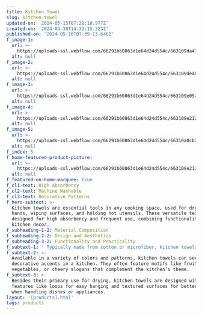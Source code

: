 ```yaml
---
title: Kitchen Towel
slug: kitchen-towel
updated-on: '2024-05-15T07:28:10.977Z'
created-on: '2024-04-30T14:33:15.323Z'
published-on: '2024-05-16T07:39:13.646Z'
f_image-1:
  url: >-
    https://uploads-ssl.webflow.com/66291b60863d1e64d24d554c/663109da4725ec88baced9a1_81lT4bobboL._AC_UF894%2C1000_QL80_.jpg
  alt: null
f_image-2:
  url: >-
    https://uploads-ssl.webflow.com/66291b60863d1e64d24d554c/663109de46a8d6d29dc67ca9_P2-SPORT-IRISTEA_1024x1024%402x.webp
  alt: null
f_image-3:
  url: >-
    https://uploads-ssl.webflow.com/66291b60863d1e64d24d554c/663109e05aedf29da18a65a6_images.jpeg
  alt: null
f_image-4:
  url: >-
    https://uploads-ssl.webflow.com/66291b60863d1e64d24d554c/663109e2126e19d49557a0dd_65759ba8a76b6f7af7184fe0-better-homes-gardens-adult-bath.jpg
  alt: null
f_image-5:
  url: >-
    https://uploads-ssl.webflow.com/66291b60863d1e64d24d554c/66310a0cb27d609fbc019c38_images%20(1).jpeg
  alt: null
f_index: 5
f_home-featured-product-picture:
  url: >-
    https://uploads-ssl.webflow.com/66291b60863d1e64d24d554c/663109e2126e19d49557a0dd_65759ba8a76b6f7af7184fe0-better-homes-gardens-adult-bath.jpg
  alt: null
f_featured-on-home-marquee: true
f_cl1-text: High Absorbency
f_cl2-text: Machine Washable
f_cl3-text: Decorative Patterns
f_hero-subtext: >-
  Kitchen towels are essential tools in any cooking space, used for drying
  hands, wiping surfaces, and holding hot utensils. These versatile textiles are
  designed for high absorbency and frequent use, combining functionality with
  kitchen decor.
f_subheading-1-2: Material Composition
f_subheading-2-2: Design and Aesthetics
f_subheading-3-2: Functionality and Practicality
f_subtext-1: ' Typically made from cotton or microfiber, kitchen towels offer excellent absorbency and durability. The materials are chosen for their ability to withstand repeated washing and resist shrinkage and fading.'
f_subtext-2: >-
  Available in a variety of colors and patterns, kitchen towels can serve as
  decorative accents in a kitchen. They often feature motifs like fruits,
  vegetables, or cheery slogans that complement the kitchen’s theme.
f_subtext-3: >-
  Besides their primary use for drying, kitchen towels are designed with
  features like loops for easy hanging and textured surfaces for better grip
  when handling dishes or appliances.
layout: '[products].html'
tags: products
---
```



